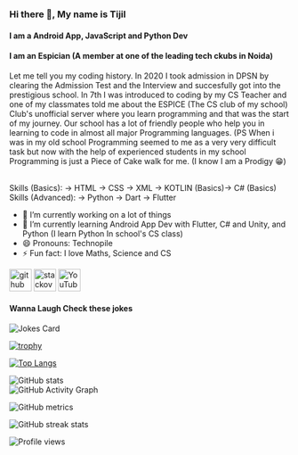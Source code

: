 ### Hi there 👋, My name is Tijil 
#### I am a Android App, JavaScript and Python Dev
#### I am an Espician (A member at one of the leading tech ckubs in Noida)

Let me tell you my coding history. In 2020 I took admission in DPSN by clearing the Admission Test and the Interview and succesfully got into the prestigious school. In 7th I was introduced to coding by my CS Teacher and one of my classmates told me about the ESPICE (The CS club of my school) Club's unofficial server where you learn programming and that was the start of my journey. Our school has a lot of friendly people who help you in learning to code in almost all major Programming languages.
(PS When i was in my old school Programming seemed to me as a very very difficult task but now with the help of experienced students in my school Programming is just a Piece of Cake walk for me. (I know I am a Prodigy 😁)

<br>Skills (Basics): -> HTML -> CSS -> XML -> KOTLIN (Basics)-> C# (Basics)
<br>Skills (Advanced): -> Python -> Dart -> Flutter 

- 🔭 I’m currently working on a lot of things
- 🌱 I’m currently learning Android App Dev with Flutter, C# and Unity, and Python (I learn Python In school's CS class) 
- 😄 Pronouns: Technopile 
- ⚡ Fun fact: I love Maths, Science and CS 


[<img src='https://cdn.jsdelivr.net/npm/simple-icons@3.0.1/icons/github.svg' alt='github' height='40'>](https://github.com/Tijil2111)  [<img src='https://cdn.jsdelivr.net/npm/simple-icons@3.0.1/icons/stackoverflow.svg' alt='stackoverflow' height='40'>](https://stackoverflow.com/users/16364910/tijil2111)  [<img src='https://cdn.jsdelivr.net/npm/simple-icons@3.0.1/icons/youtube.svg' alt='YouTube' height='40'>](https://www.youtube.com/channel/UC-BQdiPl1XQFxdzq63S4v6Q)  
<!-- Markdown -->

#### Wanna Laugh Check these jokes
![Jokes Card](https://readme-jokes.vercel.app/api)


[![trophy](https://github-profile-trophy.vercel.app/?username=Tijil2111)](https://github.com/ryo-ma/github-profile-trophy)

[![Top Langs](https://github-readme-stats.vercel.app/api/top-langs/?username=Tijil2111&layout=compact)](https://github.com/anuraghazra/github-readme-stats)

![GitHub stats](https://github-readme-stats.vercel.app/api?username=Tijil2111&show_icons=true)  
![GitHub Activity Graph](https://activity-graph.herokuapp.com/graph?username=Tijil2111)  


![GitHub metrics](https://metrics.lecoq.io/Tijil2111)  

![GitHub streak stats](https://github-readme-streak-stats.herokuapp.com/?user=Tijil2111)  

![Profile views](https://gpvc.arturio.dev/Tijil2111) 
